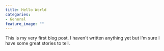 ```yaml
---
title: Hello World
categories:
- General
feature_image: ""
---
```


This is my very first blog post. I haven't written anything yet but I'm sure I have some great stories to tell.
